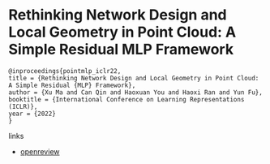 # Rethinking Network Design and Local Geometry in Point Cloud: A Simple Residual MLP Framework

```
@inproceedings{pointmlp_iclr22,
title = {Rethinking Network Design and Local Geometry in Point Cloud: A Simple Residual {MLP} Framework},
author = {Xu Ma and Can Qin and Haoxuan You and Haoxi Ran and Yun Fu},
booktitle = {International Conference on Learning Representations (ICLR)},
year = {2022}
}
```

links
- [openreview](https://openreview.net/forum?id=3Pbra-_u76D)
